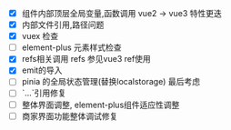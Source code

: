 - [x] 组件内部顶层全局变量,函数调用
      vue2 -> vue3 特性更迭
- [x] 内部文件引用,路径问题
- [x] vuex 检查
- [ ] element-plus 元素样式检查
- [x] refs相关调用 refs 参见vue3 ref使用
- [x] emit的导入
- [ ] pinia 的全局状态管理(替换localstorage) 最后考虑
- [ ] \`...\`引用修复
- [ ] 整体界面调整, element-plus组件适应性调整
- [ ] 商家界面功能整体调试修复
